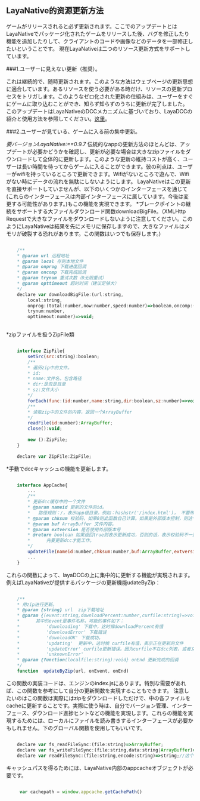 ## LayaNative的资源更新方法
ゲームがリリースされると必ず更新されます。ここでのアップデートとはLayaNativeでパッケージ化されたゲームをリリースした後、バグを修正したり機能を追加したりして、クライアントのコードや画像などのデータを一部修正したいということです。
現在LayaNativeは二つのリソース更新方式をサポートしています。

###1.ユーザーに見えない更新（推奨）。

これは継続的で、随時更新されます。このような方法はウェブページの更新思想に適合しています。あるリソースを使う必要がある時だけ、リソースの更新プロセスをトリガします。このようなゼロ化された更新の仕組みは、ユーザーをすぐにゲームに取り込むことができ、知らず知らずのうちに更新が完了しました。
このアップデートはLayaNativeのDCCメカニズムに基づいており、LayaDCCの紹介と使用方法を参照してください。[这里](http://localhost/LayaAir2_Auto/%3C/p%3E%3Cp%3Ehttps://github.com/layabox/layaair-doc/tree/master/Chinese/LayaNative/LayaDcc_Tool)。

###2.ユーザーが見ている、ゲームに入る前の集中更新。

*要バージョンLayaNative:==0.9.7*
伝統的なappの更新方法のほとんどは、アップデートが必要かどうかを確認し、更新が必要な場合は大きなzipファイルをダウンロードして全体的に更新します。このような更新の維持コストが高く、ユーザーは長い時間を待ってからゲームに入ることができます。彼の利点は、ユーザーがwifiを持っているところで更新できます。Wifiがないところで遊んで、Wifiがない時にデータの流れを無駄にしないようにします。
LayaNativeはこの更新を直接サポートしていませんが、以下のいくつかのインターフェースを通じて(これらのインターフェースは内部インターフェースに属しています。今後は変更する可能性があります。)もこの機能を実現できます。
*ブレークポイントの継続をサポートする大ファイルダウンロード関数downloadBigFile。（XMLHttp Requestで大きなファイルをダウンロードしないように注意してください。このようにLayaNativeは結果を先にメモリに保存しますので、大きなファイルはメモリが破裂する恐れがあります。この関数はいつでも保存します。)


```javascript

    /**
    * @param url 远程地址
    * @param local 存到本地文件
    * @param onprog 下载进度回调
    * @param oncomp 下载完成回调
    * @param trynum 重试次数（0无限重试） 
    * @param opttimeout 超时时间（建议足够大）
    */
    declare var downloadBigFile:(url:string,
        local:string,
        onprog:(total:number,now:number,speed:number)=>boolean,oncomp:(curlret:number, httpret:number)=>void,
        trynum:number,
        opttimeout:number)=>void;
    
```

*zipファイルを扱うZipFile類


```javascript

    interface ZipFile{
        setSrc(src:string):boolean;
        /**
        * 遍历zip中的文件。
        * id:
        * name:文件名，包含路径
        * dir:是否是目录
        * sz:文件大小
        */
        forEach(func:(id:number,name:string,dir:boolean,sz:number)=>void):void;
        /**
        * 读取zip中的文件的内容，返回一个ArrayBuffer
        */
        readFile(id:number):ArrayBuffer;
        close():void;
        
        new ():ZipFile;
    }
    
    declare var ZipFile:ZipFile;    
```

*手動でdccキャッシュの機能を更新します。


```javascript

    interface AppCache{
        ...
        /**
        * 更新dcc缓存中的一个文件
        * @param nameid 更新的文件的id。
        *   路径规则：/，表示app根目录。例如：hashstr('/index.html')， 不要带参数，如果带参数的话-- hashstr('/aa/bb.html?ff=2') 会导致谁也找不到这个文件
        * @param chksum 校验码，如果0则此函数自己计算。如果是外部版本控制，则这个是hashstr后的版本号。
        * @param buf ArrayBuffer 文件内容。
        * @param extversion 是否使用外部版本号
        * @return boolean 如果返回true则表示更新成功，否则的话，表示校验码不一致，即
        *      先要更新dcc才能工作。
        */
        updateFile(nameid:number,chksum:number,buf:ArrayBuffer,extversion:boolean):boolean;        
        ...
    }
```


これらの関数によって、layaDCCの上に集中的に更新する機能が実現されます。例えばLayaNativeが提供するパッケージの更新機能udateByZip：

    


```javascript

    /**
    * 用zip进行更新。
    * @param {string} url  zip下载地址
    * @param {(event:string,downloadPercent:number,curfile:string)=>void} onEvent  事件的回调。
    *      其中的event是事件名称，可能的事件如下：
    *          'downloading' 下载中，这时候downloadPercent有值
    *          'downloadError' 下载错误
    *          'downloadOK' 下载成功。
    *          'updating'  更新中，这时候 curfile有值，表示正在更新的文件
    *          'updateError' curfile更新错误。因为curfile不在dcc列表，或者文件内容与dcc内容不一致。少量更新错误可以忽略，因为在实际使用的时候还是会下载
    *          'unknownError' 
    * @param {function(localfile:string):void} onEnd 更新完成的回调
    */
    function  updateByZip(url, onEvent, onEnd)
```

この関数の実装コードは、エンジンのindex.jsにあります。特別な需要があれば、この関数を参考にして自分の更新関数を実現することもできます。
注意したいのはこの関数は実際にはzipをダウンロードしただけで、中の各ファイルをcacheに更新することです。実際に使う時は、自分でバージョン管理、インターフェース、ダウンロード進捗ヒントなどの機能を実現します。これらの機能を実現するためには、ローカルにファイルを読み書きするインターフェースが必要かもしれません。下のグローバル関数を使用してもいいです。

    


```javascript

    declare var fs_readFileSync:(file:string)=>ArrayBuffer;    
    declare var fs_writeFileSync:(file:string,data:string|ArrayBuffer)=>boolean;
    declare var readFileSync:(file:string,encode:string)=>string;//这个直接返回字符串。
```
キャッシュパスを得るためには、LayaNative内部のappcacheオブジェクトが必要です。

    


```javascript

     var cachepath = window.appcache.getCachePath()
```

